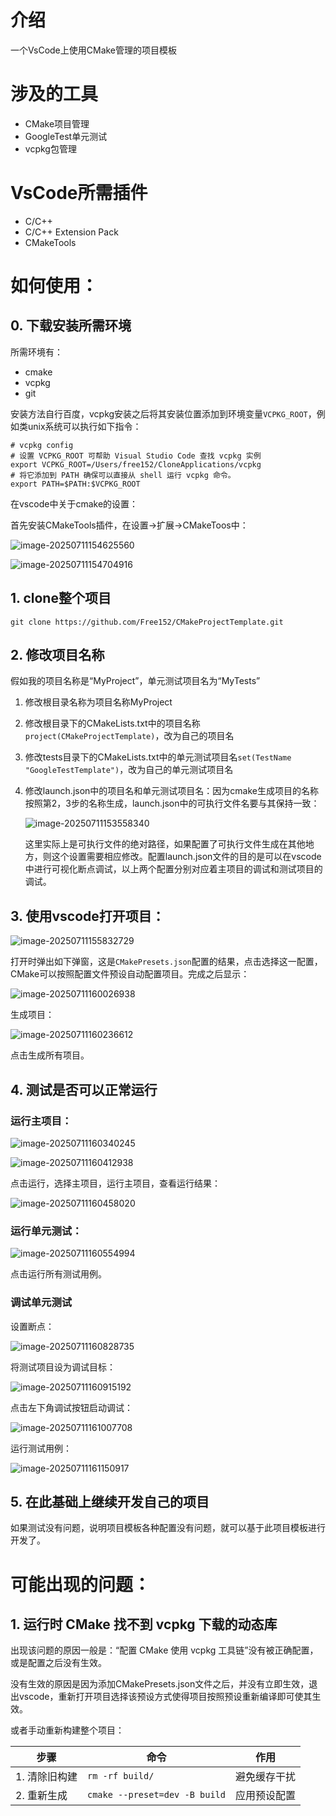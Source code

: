 # 介绍
一个VsCode上使用CMake管理的项目模板

# 涉及的工具
- CMake项目管理
- GoogleTest单元测试
- vcpkg包管理

# VsCode所需插件
- C/C++
- C/C++ Extension Pack
- CMakeTools

# 如何使用：

## 0. 下载安装所需环境

所需环境有：

- cmake
- vcpkg
- git

安装方法自行百度，vcpkg安装之后将其安装位置添加到环境变量`VCPKG_ROOT`，例如类unix系统可以执行如下指令：

```shell
# vcpkg config
# 设置 VCPKG_ROOT 可帮助 Visual Studio Code 查找 vcpkg 实例
export VCPKG_ROOT=/Users/free152/CloneApplications/vcpkg
# 将它添加到 PATH 确保可以直接从 shell 运行 vcpkg 命令。
export PATH=$PATH:$VCPKG_ROOT
```

在vscode中关于cmake的设置：

首先安装CMakeTools插件，在设置->扩展->CMakeToos中：

![image-20250711154625560](./readme.assets/image-20250711154625560.png)

![image-20250711154704916](./readme.assets/image-20250711154704916.png)

## 1. clone整个项目

```git
git clone https://github.com/Free152/CMakeProjectTemplate.git
```

## 2. 修改项目名称
假如我的项目名称是“MyProject”，单元测试项目名为“MyTests”
1. 修改根目录名称为项目名称MyProject

2. 修改根目录下的CMakeLists.txt中的项目名称`project(CMakeProjectTemplate)`，改为自己的项目名

3. 修改tests目录下的CMakeLists.txt中的单元测试项目名`set(TestName "GoogleTestTemplate")`，改为自己的单元测试项目名

4. 修改launch.json中的项目名和单元测试项目名：因为cmake生成项目的名称按照第2，3步的名称生成，launch.json中的可执行文件名要与其保持一致：

   ![image-20250711153558340](./readme.assets/image-20250711153558340.png)

   这里实际上是可执行文件的绝对路径，如果配置了可执行文件生成在其他地方，则这个设置需要相应修改。配置launch.json文件的目的是可以在vscode中进行可视化断点调试，以上两个配置分别对应着主项目的调试和测试项目的调试。

   

## 3. 使用vscode打开项目：

![image-20250711155832729](./readme.assets/image-20250711155832729.png)

打开时弹出如下弹窗，这是`CMakePresets.json`配置的结果，点击选择这一配置，CMake可以按照配置文件预设自动配置项目。完成之后显示：

![image-20250711160026938](./readme.assets/image-20250711160026938.png)

生成项目：

![image-20250711160236612](./readme.assets/image-20250711160236612.png)

点击生成所有项目。

## 4. 测试是否可以正常运行

### 运行主项目：

![image-20250711160340245](./readme.assets/image-20250711160340245.png)

![image-20250711160412938](./readme.assets/image-20250711160412938.png)

点击运行，选择主项目，运行主项目，查看运行结果：

![image-20250711160458020](./readme.assets/image-20250711160458020.png)

### 运行单元测试：

![image-20250711160554994](./readme.assets/image-20250711160554994.png)

点击运行所有测试用例。

### 调试单元测试

设置断点：

![image-20250711160828735](./readme.assets/image-20250711160828735.png)

将测试项目设为调试目标：

![image-20250711160915192](./readme.assets/image-20250711160915192.png)

点击左下角调试按钮启动调试：

![image-20250711161007708](./readme.assets/image-20250711161007708.png)

运行测试用例：

![image-20250711161150917](./readme.assets/image-20250711161150917.png)

## 5. 在此基础上继续开发自己的项目

 如果测试没有问题，说明项目模板各种配置没有问题，就可以基于此项目模板进行开发了。

# 可能出现的问题：

## 1. 运行时 CMake 找不到 vcpkg 下载的动态库

出现该问题的原因一般是：“配置 CMake 使用 vcpkg 工具链”没有被正确配置，或是配置之后没有生效。

没有生效的原因是因为添加CMakePresets.json文件之后，并没有立即生效，退出vscode，重新打开项目选择该预设方式使得项目按照预设重新编译即可使其生效。

或者手动重新构建整个项目：

| **步骤**      | **命令**                      | **作用**     |
| ------------- | ----------------------------- | ------------ |
| 1. 清除旧构建 | `rm -rf build/`               | 避免缓存干扰 |
| 2. 重新生成   | `cmake --preset=dev -B build` | 应用预设配置 |

